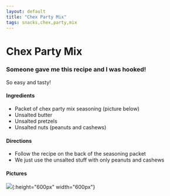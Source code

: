 ```yaml
---
layout: default
title: "Chex Party Mix"
tags: snacks,chex,party,mix
---
```

# Chex Party Mix

### Someone gave me this recipe and I was hooked!
So easy and tasty!

#### Ingredients
- Packet of chex party mix seasoning (picture below)
- Unsalted butter
- Unsalted pretzels
- Unsalted nuts (peanuts and cashews)

#### Directions
- Follow the recipe on the back of the seasoning packet
- We just use the unsalted stuff with only peanuts and cashews

#### Pictures
![]({{site.github.url}}/Snacks/Images/chexpartymix.jpeg){:height="600px" width="600px"}
